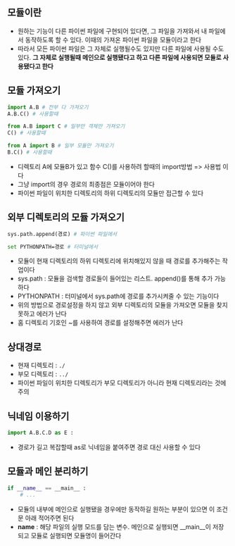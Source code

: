 ## 모듈이란

- 원하는 기능이 다른 파이썬 파일에 구현되어 있다면, 그 파일을 가져와서 내 파일에서 동작하도록 할 수 있다. 이때의 가져온 파이썬 파일을 모듈이라고 한다
- 따라서 모든 파이썬 파일은 그 자체로 실행될수도 있지만 다른 파일에 사용될 수도 있다. **그 자체로 실행될때 메인으로 실행됐다고 하고 다른 파일에 사용되면 모듈로 사용됐다고 한다**

## 모듈 가져오기

```python
import A.B # 전부 다 가져오기
A.B.C() # 사용할때
```

```python
from A.B import C # 일부만 객체만 가져오기
C() # 사용할때
```

```python
from A import B # 일부 모듈만 가져오기
B.C() # 사용할때
```

- 디렉토리 A에 모듈B가 있고 함수 C()를 사용하려 할때의 import방법 => 사용법 이다
- 그냥 import의 경우 경로의 최종점은 모듈이어야 한다
- 파이썬 파일이 위치한 디렉토리의 하위 디렉토리의 모듈만 접근할 수 있다

## 외부 디렉토리의 모듈 가져오기

```python
sys.path.append(경로) # 파이썬 파일에서
```

```bash
set PYTHONPATH=경로 # 터미널에서
```

- 모듈이 현재 디렉토리의 하위 디렉토리에 위치해있지 않을 때 경로를 추가해주는 작업이다
- sys.path : 모듈을 검색할 경로들이 들어있는 리스트. append()를 통해 추가 가능하다
- PYTHONPATH : 터미널에서 sys.path에 경로를 추가시켜줄 수 있는 기능이다
- 위의 방법으로 경로설정을 하지 않고 외부 디렉토리의 모듈을 가져오면 모듈을 찾지 못하고 에러가 난다
- 홈 디렉토리 기호인 ~를 사용하여 경로를 설정해주면 에러가 난다

## 상대경로

- 현재 디렉토리 : `./`
- 부모 디렉토리 : `../`
- 파이썬 파일이 위치한 디렉토리가 부모 디렉토리가 아니라 현재 디렉토리라는 것에 주의

## 닉네임 이용하기

```python
import A.B.C.D as E :
```

- 경로가 길고 복잡할때 as로 닉네임을 붙여주면 경로 대신 사용할 수 있다

## 모듈과 메인 분리하기

```python
if __name__ == __main__ :
	# ...
```

- 모듈의 내부에 메인으로 실행됐을 경우에만 동작하길 원하는 부분이 있으면 이 조건문 아래 적어주면 된다
- **name** : 해당 파일의 실행 모드를 담는 변수. 메인으로 실행되면 __main__이 저장되고 모듈로 실행되면 모듈명이 들어간다